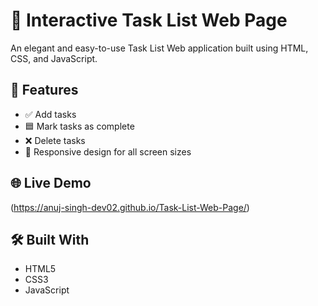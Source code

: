 # 📝 Interactive Task List Web Page

An elegant and easy-to-use Task List Web application built using HTML, CSS, and JavaScript.

## 🚀 Features
- ✅ Add tasks
- 🟦 Mark tasks as complete
- ❌ Delete tasks
- 📱 Responsive design for all screen sizes

## 🌐 Live Demo
(https://anuj-singh-dev02.github.io/Task-List-Web-Page/)

## 🛠️ Built With
- HTML5
- CSS3
- JavaScript
